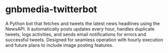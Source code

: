 # gnbmedia-twitterbot
A Python bot that fetches and tweets the latest news headlines using the NewsAPI. It automatically posts updates every hour, handles duplicate tweets, logs activities, and sends email notifications for errors and successful tweets. Designed for seamless operation with hourly execution and future plans to include image posting features.
